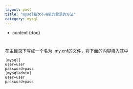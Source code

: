 ```yaml
---
layout: post
title: "mysql每次不用密码登录的方法"
category: mysql
---
```


* content
{:toc}

#
在主目录下写成一个名为
.my.cnf的文件，将下面的内容填入其中

```mysql
[mysql]
user=user
password=pass
[mysqladmin]
user=user
password=pass
```
